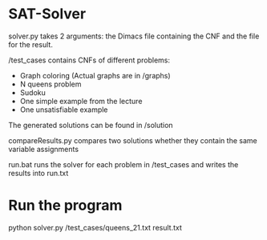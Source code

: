 # SAT-Solver

solver.py takes 2 arguments: the Dimacs file containing the CNF and the file for the result.

/test_cases contains CNFs of different problems:
* Graph coloring (Actual graphs are in /graphs)
* N queens problem
* Sudoku
* One simple example from the lecture
* One unsatisfiable example

The generated solutions can be found in /solution

compareResults.py compares two solutions whether they contain the same variable assignments

run.bat runs the solver for each problem in /test_cases and writes the results into run.txt

# Run the program

python solver.py /test_cases/queens_21.txt result.txt
